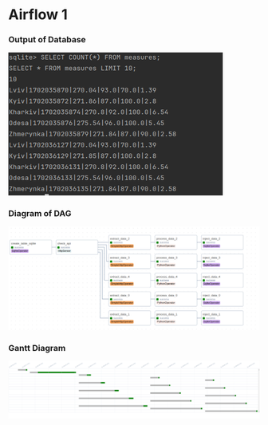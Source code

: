 # Airflow 1



### Output of Database

![Output of Database](imgs/db_out.png)


### Diagram of DAG

![Diagram of DAG](imgs/dag.png)


### Gantt Diagram

![Gantt Diagram](imgs/gantt.png)


